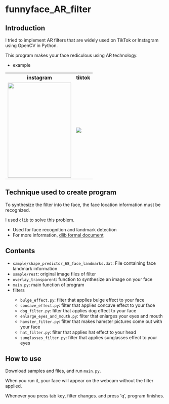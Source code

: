 # funnyface_AR_filter
<h2>Introduction</h2>
<p>I tried to implement AR filters that are widely used on TikTok or Instagram using OpenCV in Python.</p>
<p>This program makes your face rediculous using AR technology.</p>
<ul>
  <li>example</li>
</ul>
<table>
  <tr>
    <th scope="col">instagram</td>
    <th scope="col">tiktok</td>
  </tr>
  <tr>
    <td><img src="https://github.com/Cho1jaeho/funnyface_AR_filter/assets/162866830/12d2c4e3-441d-4264-972b-530e5478b48a" width=200 height=300></td>
    <td><img src="https://github.com/Cho1jaeho/funnyface_AR_filter/assets/162866830/106e5e52-b227-4c8c-93be-4ccb47f12ea5"</td>
  </tr>
</table>
<h2>Technique used to create program</h2>
<p>To synthesize the filter into the face, the face location information must be recognized.</p>
<p>I used <code>dlib</code> to solve this problem.</p>
<ul>
  <li>Used for face recognition and landmark detection</li>
  <li>For more information, <a href="http://dlib.net/">dlib formal document</a></li>
</ul>
<h2>Contents</h2>
<ul>
  <li><code>sample/shape_predictor_68_face_landmarks.dat</code>: File containing face landmark information</li>
  <li><code>sample/rest</code>: original image files of filter</li>
  <li><code>overlay_transparent</code>: function to synthesize an image on your face</li>
  <li><code>main.py</code>: main function of program</li>
  <li>filters</li>
  <ul>
    <li><code>bulge_effect.py</code>: filter that applies bulge effect to your face</li>
    <li><code>concave_effect.py</code>: filter that applies concave effect to your face</li>
    <li><code>dog_filter.py</code>: filter that applies dog effect to your face</li>
    <li><code>enlarge_eyes_and_mouth.py</code>: filter that enlarges your eyes and mouth</li>
    <li><code>hamster_filter.py</code>: filter that makes hamster pictures come out with your face</li>
    <li><code>hat_filter.py</code>: filter that applies hat effect to your head</li>
    <li><code>sunglasses_filter.py</code>: filter that applies sunglasses effect to your eyes</li>
  </ul>
</ul>
<h2>How to use</h2>
<p>Download samples and files, and run <code>main.py</code>.</p>
<p>When you run it, your face will appear on the webcam without the filter applied.</p>
<p>Whenever you press tab key, filter changes. and press 'q', program finishes.</p>
